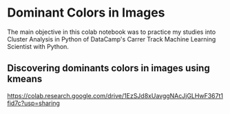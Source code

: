 # Dominant Colors in Images

The main objective in this colab notebook was to practice my studies into Cluster Analysis in Python of DataCamp's Carrer Track Machine Learning Scientist with Python.

## Discovering dominants colors in images using kmeans

https://colab.research.google.com/drive/1EzSJd8xUavggNAcJjGLHwF367t1fid7c?usp=sharing
